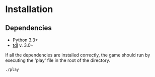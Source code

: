 

# Installation #
## Dependencies ##
- Python 3.3+
- [tdl](https://pypi.python.org/pypi/tdl) v. 3.0+

If all the dependencies are installed correctly, the game should run by executing the 'play' file in the root of the directory.

`./play`
